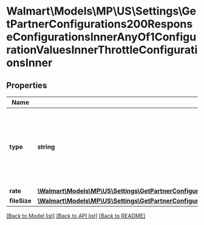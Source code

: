 # Walmart\Models\MP\US\Settings\GetPartnerConfigurations200ResponseConfigurationsInnerAnyOf1ConfigurationValuesInnerThrottleConfigurationsInner

## Properties

Name | Type | Description | Notes
------------ | ------------- | ------------- | -------------
**type** | **string** | Type of the throttling configuration. Example 'SELLER' means throttling configurations at Seller level only. | [optional]
**rate** | [**\Walmart\Models\MP\US\Settings\GetPartnerConfigurations200ResponseConfigurationsInnerAnyOf1ConfigurationValuesInnerThrottleConfigurationsInnerRate**](GetPartnerConfigurations200ResponseConfigurationsInnerAnyOf1ConfigurationValuesInnerThrottleConfigurationsInnerRate.md) |  | [optional]
**fileSize** | [**\Walmart\Models\MP\US\Settings\GetPartnerConfigurations200ResponseConfigurationsInnerAnyOf1ConfigurationValuesInnerThrottleConfigurationsInnerFileSize**](GetPartnerConfigurations200ResponseConfigurationsInnerAnyOf1ConfigurationValuesInnerThrottleConfigurationsInnerFileSize.md) |  | [optional]


[[Back to Model list]](./) [[Back to API list]](../../../../../README.md#supported-apis) [[Back to README]](../../../../../README.md)
